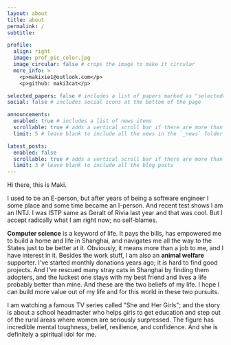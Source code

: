 ```yaml
---
layout: about
title: about
permalink: /
subtitle:

profile:
  align: right
  image: prof_pic_color.jpg
  image_circular: false # crops the image to make it circular
  more_info: >
    <p>makixie1@outlook.com</p>
    <p>github: maki3cat</p>

selected_papers: false # includes a list of papers marked as "selected={true}"
social: false # includes social icons at the bottom of the page

announcements:
  enabled: true # includes a list of news items
  scrollable: true # adds a vertical scroll bar if there are more than 3 news items
  limit: 5 # leave blank to include all the news in the `_news` folder

latest_posts:
  enabled: false
  scrollable: true # adds a vertical scroll bar if there are more than 3 new posts items
  limit: 3 # leave blank to include all the blog posts
---
```


Hi there, this is Maki.

I used to be an E-person, but after years of being a software engineer I some place and some time became an I-person. And recent test shows I am an INTJ. I was ISTP same as Geralt of Rivia last year and that was cool. But I accept radically what I am right now; no self-blames.

**Computer science** is a keyword of life. It pays the bills, has empowered me to build a home and life in Shanghai, and navigates me all the way to the States just to be better at it. Obviously, it means more than a job to me, and I have interest in it. Besides the work stuff, I am also an **animal welfare** supporter. I've started monthly donations years ago; it is hard to find good projects. And I've rescued many stray cats in Shanghai by finding them adopters, and the luckest one stays with my best friend and lives a life probably better than mine. And these are the two beliefs of my life. I hope I can build more value out of my life and for this world in these two pursuits.

I am watching a famous TV series called "She and Her Girls"; and the story is about a school headmaster who helps girls to get education and step out of the rural areas where women are seriously surpressed. The figure has incredible mental toughness, belief, resilience, and confidence. And she is definitely a spiritual idol for me.
